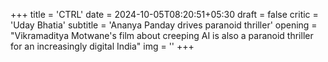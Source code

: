 +++
title = 'CTRL'
date = 2024-10-05T08:20:51+05:30
draft = false
critic = 'Uday Bhatia'
subtitle = 'Ananya Panday drives paranoid thriller'
opening = "Vikramaditya Motwane's film about creeping AI is also a paranoid thriller for an increasingly digital India"
img = ''
+++

